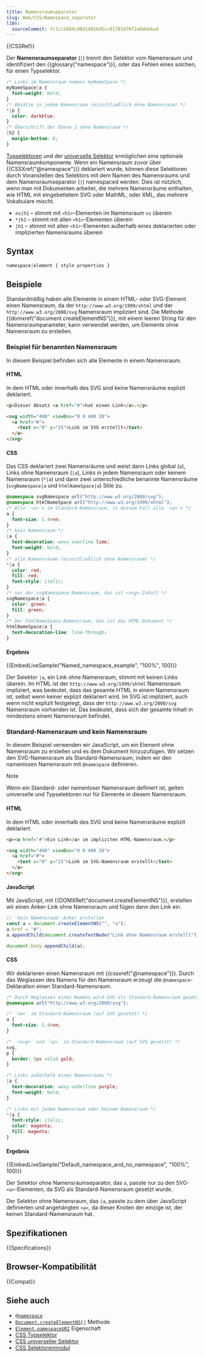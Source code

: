 ```yaml
---
title: Namensraumseparator
slug: Web/CSS/Namespace_separator
l10n:
  sourceCommit: fc1cc5684c98d19816d5cc81702d70f2a0debbad
---
```


{{CSSRef}}

Der **Namensraumseparator** (`|`) trennt den Selektor vom Namensraum und identifiziert den {{glossary("namespace")}}, oder das Fehlen eines solchen, für einen Typselektor.

```css
/* Links im Namensraum namens myNameSpace */
myNameSpace|a {
  font-weight: bold;
}
/* Absätze in jedem Namensraum (einschließlich ohne Namensraum) */
*|p {
  color: darkblue;
}
/* Überschrift der Ebene 2 ohne Namensraum */
|h2 {
  margin-bottom: 0;
}
```

[Typselektoren](/de/docs/Web/CSS/Type_selectors) und der [universelle Selektor](/de/docs/Web/CSS/Universal_selectors) ermöglichen eine optionale Namensraumkomponente. Wenn ein Namensraum zuvor über {{CSSXref("@namespace")}} deklariert wurde, können diese Selektoren durch Voranstellen des Selektors mit dem Namen des Namensraums und dem Namensraumseparator (`|`) namespaced werden. Dies ist nützlich, wenn man mit Dokumenten arbeitet, die mehrere Namensräume enthalten, wie HTML mit eingebettetem SVG oder MathML, oder XML, das mehrere Vokabulare mischt.

- `ns|h1` – stimmt mit `<h1>`-Elementen im Namensraum `ns` überein
- `*|h1` – stimmt mit allen `<h1>`-Elementen überein
- `|h1` – stimmt mit allen `<h1>`-Elementen außerhalb eines deklarierten oder implizierten Namensraums überein

## Syntax

```css
namespace|element { style properties }
```

## Beispiele

Standardmäßig haben alle Elemente in einem HTML- oder SVG-Element einen Namensraum, da der `http://www.w3.org/1999/xhtml` und der `http://www.w3.org/2000/svg` Namensraum impliziert sind. Die Methode {{domxref("document.createElementNS")}}, mit einem leeren String für den Namensraumparameter, kann verwendet werden, um Elemente ohne Namensraum zu erstellen.

### Beispiel für benannten Namensraum

In diesem Beispiel befinden sich alle Elemente in einem Namensraum.

#### HTML

In dem HTML oder innerhalb des SVG sind keine Namensräume explizit deklariert.

```html
<p>Dieser Absatz <a href="#">hat einen Link</a>.</p>

<svg width="400" viewBox="0 0 400 20">
  <a href="#">
    <text x="0" y="15">Link im SVG erstellt</text>
  </a>
</svg>
```

#### CSS

Das CSS deklariert zwei Namensräume und weist dann Links global (`a`), Links ohne Namensraum (`|a`), Links in jedem Namensraum oder keinem Namensraum (`*|a`) und dann zwei unterschiedliche benannte Namensräume (`svgNamespace|a` und `htmlNameSpace|a`) Stile zu.

```css
@namespace svgNamespace url("http://www.w3.org/2000/svg");
@namespace htmlNameSpace url("http://www.w3.org/1999/xhtml");
/* Alle `<a>`s im Standard-Namensraum, in diesem Fall alle `<a>`s */
a {
  font-size: 1.4rem;
}
/* kein Namensraum */
|a {
  text-decoration: wavy overline lime;
  font-weight: bold;
}
/* alle Namensräume (einschließlich ohne Namensraum) */
*|a {
  color: red;
  fill: red;
  font-style: italic;
}
/* nur der svgNamespace-Namensraum, das ist <svg>-Inhalt */
svgNamespace|a {
  color: green;
  fill: green;
}
/* Der htmlNameSpace-Namensraum, das ist das HTML-Dokument */
htmlNameSpace|a {
  text-decoration-line: line-through;
}
```

#### Ergebnis

{{EmbedLiveSample("Named_namespace_example", "100%", 100)}}

Der Selektor `|a`, ein Link ohne Namensraum, stimmt mit keinen Links überein. Im HTML ist der `http://www.w3.org/1999/xhtml` Namensraum impliziert, was bedeutet, dass das gesamte HTML in einem Namensraum ist, selbst wenn keiner explizit deklariert wird. Im SVG ist impliziert, auch wenn nicht explizit festgelegt, dass der `http://www.w3.org/2000/svg` Namensraum vorhanden ist. Das bedeutet, dass sich der gesamte Inhalt in mindestens einem Namensraum befindet.

### Standard-Namensraum und kein Namensraum

In diesem Beispiel verwenden wir JavaScript, um ein Element ohne Namensraum zu erstellen und es dem Dokument hinzuzufügen. Wir setzen den SVG-Namensraum als Standard-Namensraum, indem wir den namenlosen Namensraum mit `@namespace` definieren.

> [!NOTE]
> Wenn ein Standard- oder namenloser Namensraum definiert ist, gelten universelle und Typselektoren nur für Elemente in diesem Namensraum.

#### HTML

In dem HTML oder innerhalb des SVG sind keine Namensräume explizit deklariert.

```html
<p><a href="#">Ein Link</a> im impliziten HTML-Namensraum.</p>

<svg width="400" viewBox="0 0 400 20">
  <a href="#">
    <text x="0" y="15">Link im SVG-Namensraum erstellt</text>
  </a>
</svg>
```

#### JavaScript

Mit JavaScript, mit {{DOMXRef("document.createElementNS")}}, erstellen wir einen Anker-Link ohne Namensraum und fügen dann den Link ein.

```js
// 'kein Namensraum'-Anker erstellen
const a = document.createElementNS("", "a");
a.href = "#";
a.appendChild(document.createTextNode("Link ohne Namensraum erstellt"));

document.body.appendChild(a);
```

#### CSS

Wir deklarieren einen Namensraum mit {{cssxref("@namespace")}}. Durch das Weglassen des Namens für den Namensraum erzeugt die `@namespace`-Deklaration einen Standard-Namensraum.

```css
/* Durch Weglassen eines Namens wird SVG als Standard-Namensraum gesetzt */
@namespace url("http://www.w3.org/2000/svg");

/* `<a>` im Standard-Namensraum (auf SVG gesetzt) */
a {
  font-size: 1.4rem;
}

/* `<svg>` und `<p>` im Standard-Namensraum (auf SVG gesetzt) */
svg,
p {
  border: 5px solid gold;
}

/* Links außerhalb eines Namensraums */
|a {
  text-decoration: wavy underline purple;
  font-weight: bold;
}

/* Links mit jedem Namensraum oder keinem Namensraum */
*|a {
  font-style: italic;
  color: magenta;
  fill: magenta;
}
```

#### Ergebnis

{{EmbedLiveSample("Default_namespace_and_no_namespace", "100%", 100)}}

Der Selektor ohne Namensraumseparator, das `a`, passte nur zu den SVG-`<a>`-Elementen, da SVG als Standard-Namensraum gesetzt wurde.

Der Selektor ohne Namensraum, das `|a`, passte zu dem über JavaScript definierten und angehängten `<a>`, da dieser Knoten der einzige ist, der keinen Standard-Namensraum hat.

## Spezifikationen

{{Specifications}}

## Browser-Kompatibilität

{{Compat}}

## Siehe auch

- [`@namespace`](/de/docs/Web/CSS/@namespace)
- [`Document.createElementNS()`](/de/docs/Web/API/Document/createElementNS) Methode
- [`Element.namespaceURI`](/de/docs/Web/API/Element/namespaceURI) Eigenschaft
- [CSS Typselektor](/de/docs/Web/CSS/Type_selectors)
- [CSS universeller Selektor](/de/docs/Web/CSS/Universal_selectors)
- [CSS Selektorenmodul](/de/docs/Web/CSS/CSS_selectors)
